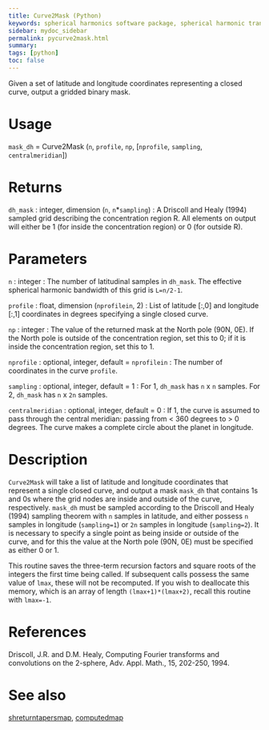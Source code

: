 ```yaml
---
title: Curve2Mask (Python)
keywords: spherical harmonics software package, spherical harmonic transform, legendre functions, multitaper spectral analysis, fortran, Python, gravity, magnetic field
sidebar: mydoc_sidebar
permalink: pycurve2mask.html
summary:
tags: [python]
toc: false
---
```


Given a set of latitude and longitude coordinates representing a closed curve, output a gridded binary mask.

# Usage

`mask_dh` = Curve2Mask (`n`, `profile`, `np`, [`nprofile`, `sampling`, `centralmeridian`])

# Returns

`dh_mask` : integer, dimension (`n`, `n`\*`sampling`)
:   A Driscoll and Healy (1994) sampled grid describing the concentration region R. All elements on output will either be 1 (for inside the concentration region) or 0 (for outside R).

# Parameters

`n` : integer
:   The number of latitudinal samples in `dh_mask`. The effective spherical harmonic bandwidth of this grid is `L=n/2-1`.

`profile` : float, dimension (`nprofilein`, 2)
:   List of latitude [:,0] and longitude [:,1] coordinates in degrees specifying a single closed curve.

`np` : integer
:   The value of the returned mask at the North pole (90N, 0E). If the North pole is outside of the concentration region, set this to 0; if it is inside the concentration region, set this to 1.

`nprofile` : optional, integer, default = `nprofilein`
:   The number of coordinates in the curve `profile`.

`sampling` : optional, integer, default = 1
:   For 1, `dh_mask` has `n` x `n` samples. For 2, `dh_mask` has `n` x `2n` samples.

`centralmeridian` : optional, integer, default = 0
:   If 1, the curve is assumed to pass through the central meridian: passing from < 360 degrees to > 0 degrees. The curve makes a complete circle about the planet in longitude.

# Description

`Curve2Mask` will take a list of latitude and longitude coordinates that represent a single closed curve, and output a mask `mask_dh` that contains 1s and 0s where the grid nodes are inside and outside of the curve, respectively. `mask_dh` must be sampled according to the Driscoll and Healy (1994) sampling theorem with `n` samples in latitude, and either possess `n` samples in longitude (`sampling=1`) or `2n` samples in longitude (`sampling=2`). It is necessary to specify a single point as being inside or outside of the curve, and for this the value at the North pole (90N, 0E) must be specified as either 0 or 1.

This routine saves the three-term recursion factors and square roots of the integers the first time being called. If subsequent calls possess the same value of `lmax`, these will not be recomputed. If you wish to deallocate this memory, which is an array of length `(lmax+1)*(lmax+2)`, recall this routine with `lmax=-1`.

# References

Driscoll, J.R. and D.M. Healy, Computing Fourier transforms and convolutions on the 2-sphere, Adv. Appl. Math., 15, 202-250, 1994.

# See also

[shreturntapersmap](pyshreturntapersmap.html), [computedmap](pycomputedmap.html)
